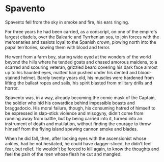 
# Spavento 

Spavento fell from the sky in smoke and fire, his ears ringing.

For three years he had been carried, as a conscript, on one of the empire's largest citadels, over the Balearic and Tyrrhenian sea, to join forces with the mercenaries and zealots loyal to the Spanish crown, plowing north into the papal territories, sowing them with blood and terror.

He went from a farm boy, staring wide eyed at the wonders of the world beyond the hills where he tended goats and chased amorous maidens, to a scarred and scouring veteran, grizzled beard covering his dark face almost up to his haunted eyes, matted hair pushed under his dented and blood-stained helmet. Barely twenty years old, his muscles were hardened from lifting the ballast ropes and sails, his spirit blasted from military drills and horror.

Spavento was, in a way, already becoming the comic mask of the Captain, the  soldier who hid his cowardice behind impossible boasts and braggadocio. His moral failure, though, his consuming hatred of himself to be expressed in slap-stick violence and misogyny, didn't come from running away from battle, but by being carried into it, turned into an instrument of death and mutilation, without finding the courage to throw himself from the flying island spewing cannon smoke and blades.

When he did fall, then, after locking eyes with the ascensionist whose ankles, had he not hesitated, he could have dagger-sliced, he didn't feel fear, but relief. He wouldn't be forced to kill again, to know the thoughts and feel the pain of the men whose flesh he cut and mangled. 
